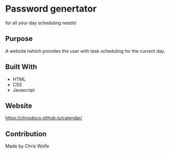 # Password genertator
for all your day scheduling needs!
## Purpose
A website twhich provides the user with task scheduling for the current day.

## Built With
* HTML
* CSS
* Javascript

## Website
 https://chrisdocs.github.io/calendar/

## Contribution
Made by Chris Wolfe
